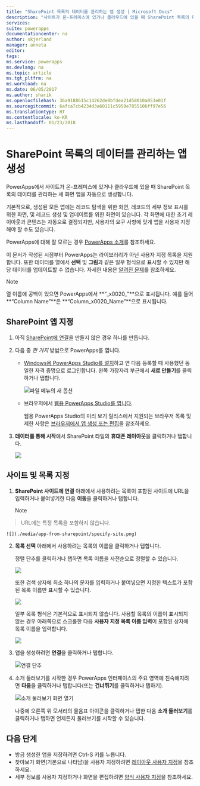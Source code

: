 ```yaml
---
title: "SharePoint 목록의 데이터를 관리하는 앱 생성 | Microsoft Docs"
description: "사이트가 온-프레미스에 있거나 클라우드에 있을 때 SharePoint 목록의 데이터를 관리하는 세 화면 앱을 생성합니다."
services: 
suite: powerapps
documentationcenter: na
author: skjerland
manager: anneta
editor: 
tags: 
ms.service: powerapps
ms.devlang: na
ms.topic: article
ms.tgt_pltfrm: na
ms.workload: na
ms.date: 06/05/2017
ms.author: sharik
ms.openlocfilehash: 36a9188615c14262de0bfdea21d58010a053e01f
ms.sourcegitcommit: 6afca7cb4234d3a60111c5950e7855106ff97e56
ms.translationtype: HT
ms.contentlocale: ko-KR
ms.lasthandoff: 01/23/2018
---
```

# <a name="generate-an-app-to-manage-data-in-a-sharepoint-list"></a>SharePoint 목록의 데이터를 관리하는 앱 생성



PowerApps에서 사이트가 온-프레미스에 있거나 클라우드에 있을 때 SharePoint 목록의 데이터를 관리하는 세 화면 앱을 자동으로 생성합니다.

기본적으로, 생성된 모든 앱에는 레코드 탐색을 위한 화면, 레코드의 세부 정보 표시를 위한 화면, 및 레코드 생성 및 업데이트를 위한 화면이 있습니다. 각 화면에 대한 초기 레이아웃과 콘텐츠는 자동으로 결정되지만, 사용자의 요구 사항에 맞게 앱을 사용자 지정해야 할 수도 있습니다.

PowerApps에 대해 잘 모르는 경우 [PowerApps 소개](getting-started.md)를 참조하세요.

이 문서가 작성된 시점부터 PowerApps는 라이브러리가 아닌 사용자 지정 목록을 지원합니다. 또한 데이터를 열에서 **선택** 및 **그림**과 같은 일부 형식으로 표시할 수 있지만 해당 데이터를 업데이트할 수 없습니다. 자세한 내용은 [알려진 문제](connections/connection-sharepoint-online.md#known-issues)를 참조하세요.

> [!NOTE]
> 열 이름에 공백이 있으면 PowerApps에서 **“\_x0020\_”**으로 표시됩니다. 예를 들어 **“Column Name”**은 **“Column_x0020_Name”**으로 표시됩니다.

## <a name="specify-a-sharepoint-app"></a>SharePoint 앱 지정
1. 아직 [SharePoint에 연결](connect-to-sharepoint.md)을 만들지 않은 경우 하나를 만듭니다.
2. 다음 중 *한 가지* 방법으로 PowerApps를 엽니다.
   
   * [Windows용 PowerApps Studio를 설치](http://aka.ms/powerappsinstall)하고 연 다음 등록할 때 사용했던 동일한 자격 증명으로 로그인합니다. 왼쪽 가장자리 부근에서 **새로 만들기**를 클릭하거나 탭합니다.
     
       ![파일 메뉴의 새 옵션](./media/app-from-sharepoint/file-menu.png)
   * 브라우저에서 [웹용 PowerApps Studio를 엽니다](https://create.powerapps.com/api/start).
     
       웹용 PowerApps Studio의 미리 보기 릴리스에서 지원되는 브라우저 목록 및 제한 사항은 [브라우저에서 앱 생성 또는 편집](create-app-browser.md)을 참조하세요.
3. **데이터를 통해 시작**에서 SharePoint 타일의 **휴대폰 레이아웃**을 클릭하거나 탭합니다.
   
    ![](./media/app-from-sharepoint/sharepoint-tile.png)

## <a name="specify-a-site-and-a-list"></a>사이트 및 목록 지정
1. **SharePoint 사이트에 연결** 아래에서 사용하려는 목록이 포함된 사이트에 URL을 입력하거나 붙여넣기한 다음 **이동**을 클릭하거나 탭합니다.
   
    > [!NOTE]
> URL에는 특정 목록을 포함하지 않습니다.
   
    ![](./media/app-from-sharepoint/specify-site.png)
2. **목록 선택** 아래에서 사용하려는 목록의 이름을 클릭하거나 탭합니다.
   
    정렬 단추를 클릭하거나 탭하면 목록 이름을 사전순으로 정렬할 수 있습니다.
   
    ![](./media/app-from-sharepoint/sort-button.png)
   
    또한 검색 상자에 최소 하나의 문자를 입력하거나 붙여넣으면 지정한 텍스트가 포함된 목록 이름만 표시할 수 있습니다.
   
    ![](./media/app-from-sharepoint/choose-list.png)
   
    일부 목록 형식은 기본적으로 표시되지 않습니다. 사용할 목록의 이름이 표시되지 않는 경우 아래쪽으로 스크롤한 다음 **사용자 지정 목록 이름 입력**이 포함된 상자에 목록 이름을 입력합니다.
   
    ![](./media/app-from-sharepoint/custom-list.png)
3. 앱을 생성하려면 **연결**을 클릭하거나 탭합니다.
   
    ![연결 단추](./media/app-from-sharepoint/connect-button.png)
4. 소개 둘러보기를 시작한 경우 PowerApps 인터페이스의 주요 영역에 친숙해지려면 **다음**을 클릭하거나 탭합니다(또는 **건너뛰기**를 클릭하거나 탭하기).
   
    ![소개 둘러보기 화면 열기](./media/app-from-sharepoint/quick-tour.png)
   
    나중에 오른쪽 위 모서리의 물음표 아이콘을 클릭하거나 탭한 다음 **소개 둘러보기**를 클릭하거나 탭하면 언제든지 둘러보기를 시작할 수 있습니다.

## <a name="next-steps"></a>다음 단계
* 방금 생성한 앱을 저장하려면 Ctrl-S 키를 누릅니다.
* 찾아보기 화면(기본으로 나타남)을 사용자 지정하려면 [레이아웃 사용자 지정](customize-layout-sharepoint.md)을 참조하세요.
* 세부 정보를 사용자 지정하거나 화면을 편집하려면 [양식 사용자 지정](customize-forms-sharepoint.md)을 참조하세요.

